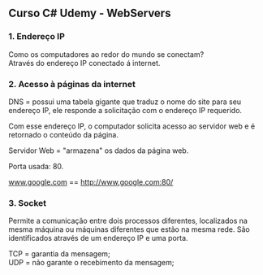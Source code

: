 ## Curso C# Udemy - WebServers

### **1. Endereço IP**

Como os computadores ao redor do mundo se conectam?  
Através do endereço IP conectado á internet.

### **2. Acesso à páginas da internet**

DNS = possui uma tabela gigante que traduz o nome do site para seu endereço IP, ele responde a solicitação com o endereço IP requerido.

Com esse endereço IP, o computador solicita acesso ao servidor web e é retornado o conteúdo da página.  

Servidor Web = "armazena" os dados da página web.

Porta usada: 80.

www.google.com == http://www.google.com:80/  

### **3. Socket**

Permite a comunicação entre dois processos diferentes, localizados na mesma máquina ou máquinas diferentes que estão na mesma rede.
São identificados através de um endereço IP e uma porta.

TCP = garantia da mensagem;  
UDP = não garante o recebimento da mensagem;  

